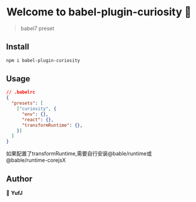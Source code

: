 <h1 align="center">Welcome to babel-plugin-curiosity 👋</h1>

> babel7 preset

## Install

```sh
npm i babel-plugin-curiosity
```

## Usage

```json
// .babelrc
{
  "presets": [
    ["curiosity", {
      "env": {},
      "react": {},
      "transformRuntime": {},
    }]
  ]
}
```

如果配置了transformRuntime,需要自行安装@bable/runtime或@bable/runtime-corejsX

## Author

👤 **YufJ**

